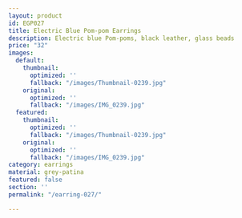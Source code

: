 ```yaml
---
layout: product
id: EGP027
title: Electric Blue Pom-pom Earrings
description: Electric blue Pom-poms, black leather, glass beads
price: "32"
images:
  default:
    thumbnail:
      optimized: ''
      fallback: "/images/Thumbnail-0239.jpg"
    original:
      optimized: ''
      fallback: "/images/IMG_0239.jpg"
  featured:
    thumbnail:
      optimized: ''
      fallback: "/images/Thumbnail-0239.jpg"
    original:
      optimized: ''
      fallback: "/images/IMG_0239.jpg"
category: earrings
material: grey-patina
featured: false
section: ''
permalink: "/earring-027/"

---
```

